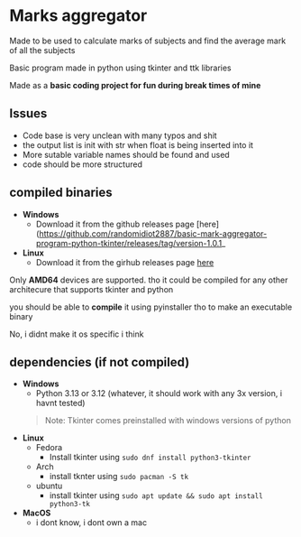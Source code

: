 # Marks aggregator

Made to be used to calculate marks of subjects and find the average mark of all the subjects

Basic program made in python using tkinter and ttk libraries

Made as a **basic coding project for fun during break times of mine**

## Issues
- Code base is very unclean with many typos and shit
- the output list is init with str when float is being inserted into it
- More sutable variable names should be found and used
- code should be more structured

## compiled binaries
- **Windows**
    - Download it from the github releases page [here](https://github.com/randomidiot2887/basic-mark-aggregator-program-python-tkinter/releases/tag/version-1.0.1_
- **Linux**
    - Download it from the girhub releases page [here](https://github.com/randomidiot2887/basic-mark-aggregator-program-python-tkinter/edit/main/readme.md)

Only **AMD64** devices are supported. tho it could be compiled for any other architecure that supports tkinter and python

you should be able to **compile** it using pyinstaller tho to make an executable binary

No, i didnt make it os specific i think

## dependencies (if not compiled)
- **Windows**
    - Python 3.13 or 3.12 (whatever, it should work with any 3x version, i havnt tested)
    > Note: Tkinter comes preinstalled with windows versions of python
- **Linux**
    - Fedora
        - Install tkinter using `sudo dnf install python3-tkinter`
    - Arch
        - install tknter using `sudo pacman -S tk`
    - ubuntu
        - install tkinter using `sudo apt update && sudo apt install python3-tk`
- **MacOS**
    - i dont know, i dont own a mac



